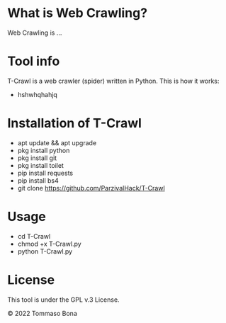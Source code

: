 # What is Web Crawling?
Web Crawling is ...


# Tool info
T-Crawl is a web crawler (spider) written in Python.
This is how it works:
* hshwhqhahjq

# Installation of T-Crawl
* apt update && apt upgrade
* pkg install python
* pkg install git
* pkg install toilet
* pip install requests
* pip install bs4
* git clone https://github.com/ParzivalHack/T-Crawl

# Usage
* cd T-Crawl
* chmod +x T-Crawl.py
* python T-Crawl.py

# License
This tool is under the GPL v.3 License.

© 2022 Tommaso Bona

